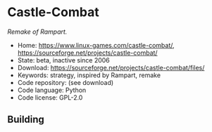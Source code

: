 # Castle-Combat

_Remake of Rampart._

- Home: https://www.linux-games.com/castle-combat/, https://sourceforge.net/projects/castle-combat/
- State: beta, inactive since 2006
- Download: https://sourceforge.net/projects/castle-combat/files/
- Keywords: strategy, inspired by Rampart, remake
- Code repository: (see download)
- Code language: Python
- Code license: GPL-2.0

## Building
